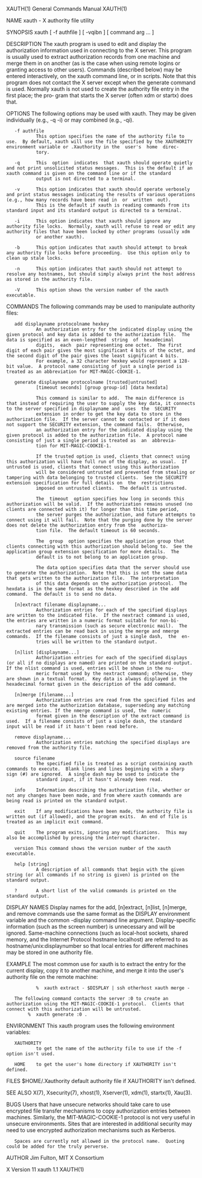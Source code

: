 XAUTH(1)                                                                                   General Commands Manual                                                                                   XAUTH(1)

NAME
       xauth - X authority file utility

SYNOPSIS
       xauth [ -f authfile ] [ -vqibn ] [ command arg ... ]

DESCRIPTION
       The  xauth  program  is used to edit and display the authorization information used in connecting to the X server.  This program is usually used to extract authorization records from one machine and
       merge them in on another (as is the case when using remote logins or granting access to other users).  Commands (described below) may be entered interactively, on  the  xauth  command  line,  or  in
       scripts.   Note  that this program does not contact the X server except when the generate command is used.  Normally xauth is not used to create the authority file entry in the first place; the pro‐
       gram that starts the X server (often xdm or startx) does that.

OPTIONS
       The following options may be used with xauth.  They may be given individually (e.g., -q -i) or may combined (e.g., -qi).

       -f authfile
               This option specifies the name of the authority file to use.  By default, xauth will use the file specified by the XAUTHORITY environment variable or .Xauthority in the  user's  home  direc‐
               tory.

       -q      This  option  indicates  that xauth should operate quietly and not print unsolicited status messages.  This is the default if an xauth command is given on the command line or if the standard
               output is not directed to a terminal.

       -v      This option indicates that xauth should operate verbosely and print status messages indicating the results of various operations (e.g., how many records have been read in  or  written  out).
               This is the default if xauth is reading commands from its standard input and its standard output is directed to a terminal.

       -i      This option indicates that xauth should ignore any authority file locks.  Normally, xauth will refuse to read or edit any authority files that have been locked by other programs (usually xdm
               or another xauth).

       -b      This option indicates that xauth should attempt to break any authority file locks before proceeding.  Use this option only to clean up stale locks.

       -n      This option indicates that xauth should not attempt to resolve any hostnames, but should simply always print the host address as stored in the authority file.

       -V      This option shows the version number of the xauth executable.

COMMANDS
       The following commands may be used to manipulate authority files:

       add displayname protocolname hexkey
               An authorization entry for the indicated display using the given protocol and key data is added to the authorization file.  The data is specified as an even-lengthed  string  of  hexadecimal
               digits,  each  pair representing one octet.  The first digit of each pair gives the most significant 4 bits of the octet, and the second digit of the pair gives the least significant 4 bits.
               For example, a 32 character hexkey would represent a 128-bit value.  A protocol name consisting of just a single period is treated as an abbreviation for MIT-MAGIC-COOKIE-1.

       generate displayname protocolname [trusted|untrusted]
               [timeout seconds] [group group-id] [data hexdata]

               This command is similar to add.  The main difference is that instead of requiring the user to supply the key data, it connects to the server specified in displayname and  uses  the  SECURITY
               extension in order to get the key data to store in the authorization file.  If the server cannot be contacted or if it does not support the SECURITY extension, the command fails.  Otherwise,
               an authorization entry for the indicated display using the given protocol is added to the authorization file.  A protocol name consisting of just a single period is treated as  an  abbrevia‐
               tion for MIT-MAGIC-COOKIE-1.

               If the trusted option is used, clients that connect using this authorization will have full run of the display, as usual.  If untrusted is used, clients that connect using this authorization
               will be considered untrusted and prevented from stealing or tampering with data belonging to trusted clients.  See the SECURITY extension specification for full details on  the  restrictions
               imposed on untrusted clients.  The default is untrusted.

               The  timeout  option specifies how long in seconds this authorization will be valid.  If the authorization remains unused (no clients are connected with it) for longer than this time period,
               the server purges the authorization, and future attempts to connect using it will fail.  Note that the purging done by the server does not delete the authorization entry from the  authoriza‐
               tion file.  The default timeout is 60 seconds.

               The  group  option specifies the application group that clients connecting with this authorization should belong to.  See the application group extension specification for more details.  The
               default is to not belong to an application group.

               The data option specifies data that the server should use to generate the authorization.  Note that this is not the same data that gets written to the authorization file.  The interpretation
               of this data depends on the authorization protocol.  The hexdata is in the same format as the hexkey described in the add command.  The default is to send no data.

       [n]extract filename displayname...
               Authorization entries for each of the specified displays are written to the indicated file.  If the nextract command is used, the entries are written in a numeric format suitable for non-bi‐
               nary transmission (such as secure electronic mail).  The extracted entries can be read back in using the merge and nmerge commands.  If the filename consists of just a single dash,  the  en‐
               tries will be written to the standard output.

       [n]list [displayname...]
               Authorization entries for each of the specified displays (or all if no displays are named) are printed on the standard output.  If the nlist command is used, entries will be shown in the nu‐
               meric format used by the nextract command; otherwise, they are shown in a textual format.  Key data is always displayed in the hexadecimal format given in the description of the add command.

       [n]merge [filename...]
               Authorization entries are read from the specified files and are merged into the authorization database, superseding any matching existing entries. If the nmerge command is used, the  numeric
               format given in the description of the extract command is used.  If a filename consists of just a single dash, the standard input will be read if it hasn't been read before.

       remove displayname...
               Authorization entries matching the specified displays are removed from the authority file.

       source filename
               The specified file is treated as a script containing xauth commands to execute.  Blank lines and lines beginning with a sharp sign (#) are ignored.  A single dash may be used to indicate the
               standard input, if it hasn't already been read.

       info    Information describing the authorization file, whether or not any changes have been made, and from where xauth commands are being read is printed on the standard output.

       exit    If any modifications have been made, the authority file is written out (if allowed), and the program exits.  An end of file is treated as an implicit exit command.

       quit    The program exits, ignoring any modifications.  This may also be accomplished by pressing the interrupt character.

       version This command shows the version number of the xauth executable.

       help [string]
               A description of all commands that begin with the given string (or all commands if no string is given) is printed on the standard output.

       ?       A short list of the valid commands is printed on the standard output.

DISPLAY NAMES
       Display names for the add, [n]extract, [n]list, [n]merge, and remove commands use the same format as the DISPLAY environment variable and the common -display command line argument.  Display-specific
       information  (such  as  the screen number) is unnecessary and will be ignored.  Same-machine connections (such as local-host sockets, shared memory, and the Internet Protocol hostname localhost) are
       referred to as hostname/unix:displaynumber so that local entries for different machines may be stored in one authority file.

EXAMPLE
       The most common use for xauth is to extract the entry for the current display, copy it to another machine, and merge it into the user's authority file on the remote machine:

               %  xauth extract - $DISPLAY | ssh otherhost xauth merge -

       The following command contacts the server :0 to create an authorization using the MIT-MAGIC-COOKIE-1 protocol.  Clients that connect with this authorization will be untrusted.
            %  xauth generate :0 .

ENVIRONMENT
       This xauth program uses the following environment variables:

       XAUTHORITY
               to get the name of the authority file to use if the -f option isn't used.

       HOME    to get the user's home directory if XAUTHORITY isn't defined.

FILES
       $HOME/.Xauthority
               default authority file if XAUTHORITY isn't defined.

SEE ALSO
       X(7), Xsecurity(7), xhost(1), Xserver(1), xdm(1), startx(1), Xau(3).

BUGS
       Users that have unsecure networks should take care to use encrypted file transfer mechanisms to copy authorization entries between machines.  Similarly, the MIT-MAGIC-COOKIE-1 protocol is  not  very
       useful in unsecure environments.  Sites that are interested in additional security may need to use encrypted authorization mechanisms such as Kerberos.

       Spaces are currently not allowed in the protocol name.  Quoting could be added for the truly perverse.

AUTHOR
       Jim Fulton, MIT X Consortium

X Version 11                                                                                      xauth 1.1                                                                                          XAUTH(1)
